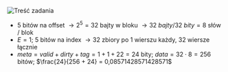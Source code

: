 ![Treść zadania](https://i.imgur.com/u8ZiHE0.png)

- $5$ bitów na offset $\rightarrow 2^5 = 32$ bajty w bloku $\rightarrow 32 \ bajty / 32 \ bity = 8$ słów / blok
- $E = 1$; $5$ bitów na index $\rightarrow 32$ zbiory po $1$ wierszu każdy, $32$ wiersze łącznie
- $meta = valid + dirty + tag = 1 + 1 + 22 = 24$ bity; $data = 32 \cdot 8 = 256$ bitów; $\frac{24}{256 + 24} = 0,08571428571428571$ 